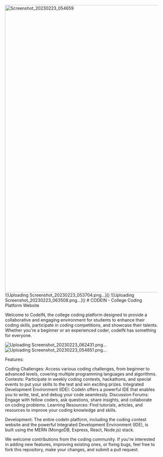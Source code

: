 <img width="947" alt="Screenshot_20230223_054659" src="https://github.com/geek-prateek/CodeIN/assets/71647878/8ba8db40-1b0d-45c2-9aaa-5eb7d2fc5f6a">
![Uploading Screenshot_20230223_053704.png…]()
![Uploading Screenshot_20230223_063508.png…]()
# CODEIN - College Coding Platform Website

Welcome to CodeIN, the college coding platform designed to provide a collaborative and engaging environment for students to enhance their coding skills, participate in coding competitions, and showcase their talents. Whether you're a beginner or an experienced coder, codeIN has something for everyone.

![Uploading Screenshot_20230223_062431.png…]()
![Uploading Screenshot_20230223_054851.png…]()

Features:

Coding Challenges: Access various coding challenges, from beginner to advanced levels, covering multiple programming languages and algorithms.
Contests: Participate in weekly coding contests, hackathons, and special events to put your skills to the test and win exciting prizes.
Integrated Development Environment (IDE): CodeIn offers a powerful IDE that enables you to write, test, and debug your code seamlessly. 
Discussion Forums: Engage with fellow coders, ask questions, share insights, and collaborate on coding problems.
Learning Resources: Find tutorials, articles, and resources to improve your coding knowledge and skills.

Development:
The entire codeIn platform, including the coding contest website and the powerful Integrated Development Environment (IDE), is built using the MERN (MongoDB, Express, React, Node.js) stack.

We welcome contributions from the coding community. If you're interested in adding new features, improving existing ones, or fixing bugs, feel free to fork this repository, make your changes, and submit a pull request.
